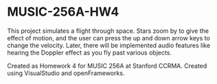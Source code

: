 # MUSIC-256A-HW4

This project simulates a flight through space. Stars zoom by to give the effect of motion, and the user can press the up and down arrow keys to change the velocity. Later, there will be implemented audio features like hearing the Doppler effect as you fly past various objects.

Created as Homework 4 for MUSIC 256A at Stanford CCRMA. Created using VisualStudio and openFrameworks.
